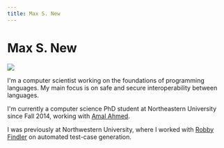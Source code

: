 ```yaml
---
title: Max S. New
---
```


# Max S. New

![][max-pic]

I'm a computer scientist working on the foundations of programming
languages.
My main focus is on safe and secure interoperability between
languages.

I'm currently a computer science PhD student at Northeastern
University since Fall 2014, working with
[Amal Ahmed][amal].

I was previously at Northwestern University, where I worked with
[Robby Findler][robby] on automated test-case generation.

[max-pic]: /img/max_new.jpg
[amal]: http://www.ccs.neu.edu/home/amal/
[robby]: http://www.eecs.northwestern.edu/~robby/
[github]: https://github.com/maxsnew
